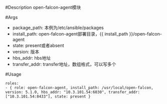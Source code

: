 #Description
open-falcon-agent模块

#Args
* package_path: 本例为/etc/ansible/packages 
* install_path: open-falcon-agent部署目录，{{ install_path }}/open-falcon-agent
* state: present或者absent
* version: 版本
* hbs_addr: hbs地址
* transfer_addr: transfer地址，数组格式，可以写多个
 

#Usage
```
roles:  
- { role: open-falcon-agent, install_path: /usr/local/open-falcon, version: 5.1.0, hbs_addr: "10.3.101.54:6030", transfer_addr: ["10.3.101.54:8433"], state: present }
```
